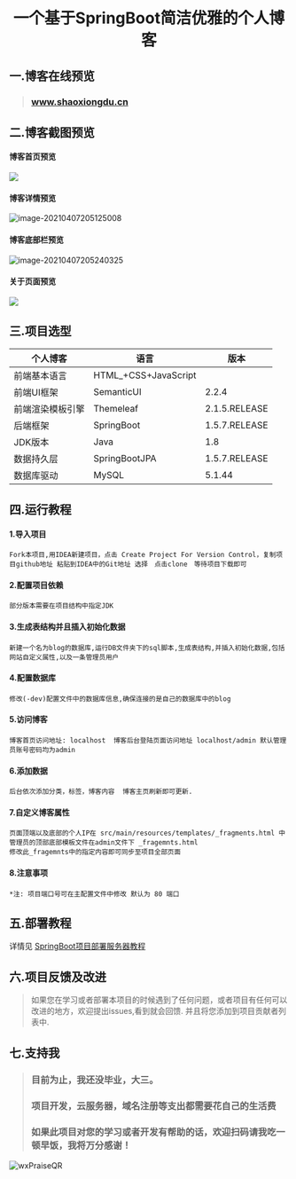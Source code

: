 # <center>一个基于SpringBoot简洁优雅的个人博客</center>

## 一.博客在线预览

>### <a href="http://www.shaoxiongdu.cn" target ="_blank" >www.shaoxiongdu.cn </a>

## 二.博客截图预览 &nbsp;&nbsp;&nbsp;

#### 博客首页预览

![](https://gitee.com/ShaoxiongDu/imageBed/raw/master/image-20210407205111437.png)

#### 博客详情预览

![image-20210407205125008](https://gitee.com/ShaoxiongDu/imageBed/raw/master/image-20210407205125008.png)



#### 博客底部栏预览

![image-20210407205240325](https://gitee.com/ShaoxiongDu/imageBed/raw/master/image-20210407205240325.png)

#### 关于页面预览

![](https://gitee.com/ShaoxiongDu/imageBed/raw/master/image-20210407205220706.png)

## 三.项目选型

| 个人博客         | 语言                 | 版本          |
| ---------------- | -------------------- | ------------- |
| 前端基本语言     | HTML_+CSS+JavaScript |               |
| 前端UI框架       | SemanticUI           | 2.2.4         |
| 前端渲染模板引擎 | Themeleaf            | 2.1.5.RELEASE |
| 后端框架         | SpringBoot           | 1.5.7.RELEASE |
| JDK版本          | Java                 | 1.8           |
| 数据持久层       | SpringBootJPA        | 1.5.7.RELEASE |
| 数据库驱动       | MySQL                | 5.1.44        |

## 四.运行教程

#### 1.导入项目

    Fork本项目,用IDEA新建项目，点击 Create Project For Version Control，复制项目github地址 粘贴到IDEA中的Git地址 选择　点击clone　等待项目下载即可

#### 2.配置项目依赖

    部分版本需要在项目结构中指定JDK

#### 3.生成表结构并且插入初始化数据

    新建一个名为blog的数据库,运行DB文件夹下的sql脚本,生成表结构,并插入初始化数据,包括网站自定义属性,以及一条管理员用户

#### 4.配置数据库

    修改(-dev)配置文件中的数据库信息,确保连接的是自己的数据库中的blog

#### 5.访问博客

    博客首页访问地址: localhost  博客后台登陆页面访问地址 localhost/admin 默认管理员账号密码均为admin

#### 6.添加数据

    后台依次添加分类，标签，博客内容  博客主页刷新即可更新.

#### 7.自定义博客属性

    页面顶端以及底部的个人IP在 src/main/resources/templates/_fragments.html 中 
    管理员的顶部底部模板文件在admin文件下 _fragemnts.html
    修改此_fragemnts中的指定内容即可同步至项目全部页面

#### 8.注意事项

    *注: 项目端口号可在主配置文件中修改 默认为 80 端口

## 五.部署教程

详情见 [SpringBoot项目部署服务器教程](https://zhuanlan.zhihu.com/p/97787791)

## 六.项目反馈及改进

> 如果您在学习或者部署本项目的时候遇到了任何问题，或者项目有任何可以改进的地方，欢迎提出issues,看到就会回馈.
> 并且将您添加到项目贡献者列表中.

## 七.支持我

> ### 目前为止，我还没毕业，大三。
> ### 项目开发，云服务器，域名注册等支出都需要花自己的生活费
> ### 如果此项目对您的学习或者开发有帮助的话，欢迎扫码请我吃一顿早饭，我将万分感谢！

![wxPraiseQR](https://gitee.com/ShaoxiongDu/imageBed/raw/master/wxPraiseQR.png)
